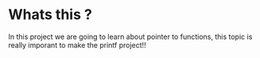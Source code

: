 # Whats this ?
In this project we are going to learn about pointer to functions, this topic is really imporant to make the printf project!!
